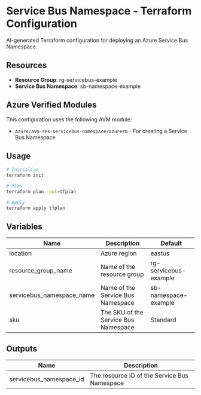 # Service Bus Namespace - Terraform Configuration

AI-generated Terraform configuration for deploying an Azure Service Bus Namespace.

## Resources

- **Resource Group**: rg-servicebus-example
- **Service Bus Namespace**: sb-namespace-example

## Azure Verified Modules

This configuration uses the following AVM module:
- `Azure/avm-res-servicebus-namespace/azurerm` - For creating a Service Bus Namespace

## Usage

```bash
# Initialize
terraform init

# Plan
terraform plan -out=tfplan

# Apply
terraform apply tfplan
```

## Variables

| Name | Description | Default |
|------|-------------|---------|
| location | Azure region | eastus |
| resource_group_name | Name of the resource group | rg-servicebus-example |
| servicebus_namespace_name | Name of the Service Bus Namespace | sb-namespace-example |
| sku | The SKU of the Service Bus Namespace | Standard |

## Outputs

| Name | Description |
|------|-------------|
| servicebus_namespace_id | The resource ID of the Service Bus Namespace |
